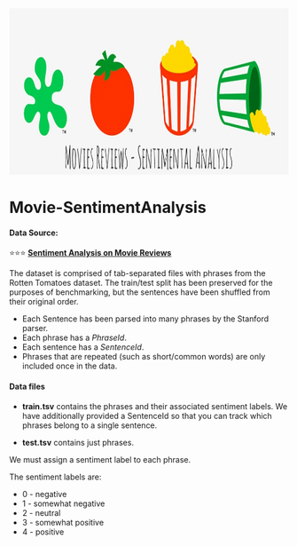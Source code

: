 <img src='images/rotten_tomatoes_icon_set-01.jpeg' width='1000' height='300'>

# Movie-SentimentAnalysis

#### Data Source:  

:star::star::star: [**Sentiment Analysis on Movie Reviews**](https://www.kaggle.com/c/sentiment-analysis-on-movie-reviews/data)  

The dataset is comprised of tab-separated files with phrases from the Rotten Tomatoes dataset. The train/test split has been preserved for the purposes of benchmarking, but the sentences have been shuffled from their original order. 
- Each Sentence has been parsed into many phrases by the Stanford parser. 
- Each phrase has a *PhraseId*.
- Each sentence has a *SentenceId*.
- Phrases that are repeated (such as short/common words) are only included once in the data.

#### Data files
- **train.tsv**
contains the phrases and their associated sentiment labels.
We have additionally provided a SentenceId so that you can track which phrases belong to a single sentence.

- **test.tsv**
contains just phrases.

We must assign a sentiment label to each phrase.

The sentiment labels are:

- 0 - negative
- 1 - somewhat negative
- 2 - neutral
- 3 - somewhat positive
- 4 - positive
